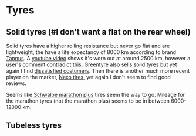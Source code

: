 Tyres
=====

Solid tyres (#I don't want a flat on the rear wheel)
----------------------------------------------------

Solid tyres have a higher rolling resistance but never go flat and are lightweight, the have a life expectancy of 8000 km according to brand [Tannus](https://tannusamerica.com/). A [youtube video](https://www.youtube.com/watch?v=QIvDEdxg-b4) shows it's worn out at around 2500 km, however a user's comment contradict this. [Greentyre](http://www.greentyre.com/bicycle-tyres.php) also sells solid tyres but yet again I find [dissatisfied costumers](https://www.camcycle.org.uk/newsletters/75/article18.html). Then there is another much more recent player on the market, [Nexo tires](https://www.nexotire.com), yet again I don't seem to find good reviews.

Seems like [Schwalbe marathon plus](https://www.schwalbe.com/en/tour-reader/marathon-plus.html) tires seem the way to go. Mileage for the marathon tyres (not the marathon plus) seems to be in between 6000-12000 km.

Tubeless tyres
--------------


